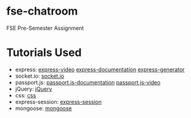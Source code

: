 # fse-chatroom
FSE Pre-Semester Assignment

# Tutorials Used
 - express: [express-video](https://www.youtube.com/watch?v=SccSCuHhOw0) [express-documentation](https://developer.mozilla.org/en-US/docs/Learn/Server-side/Express_Nodejs/routes) [express-generator](https://expressjs.com/en/starter/generator.html)
 - socket.io: [socket.io](https://socket.io/docs/v4/)
 - passport.js: [passport.js-documentation](https://www.passportjs.org/tutorials/password/) [passport.js-video](https://www.youtube.com/watch?v=-RCnNyD0L-s&t=1783s)
 - jQuery: [jQuery](https://api.jquery.com)
 - css: [css](https://www.codecademy.com/enrolled/courses/learn-css-flexbox-and-grid)
 - express-session: [express-session](https://www.npmjs.com/package/express-session)
 - mongoose: [mongoose](https://www.youtube.com/watch?v=fgTGADljAeg&t=1235s)